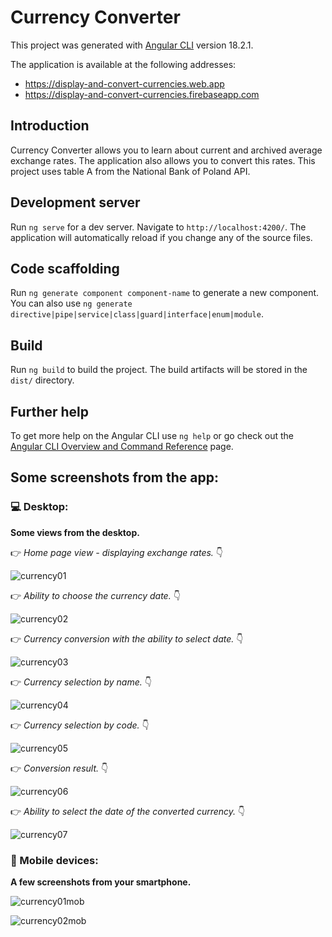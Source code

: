 # Currency Converter

This project was generated with [Angular CLI](https://github.com/angular/angular-cli) version 18.2.1.

The application is available at the following addresses:
* https://display-and-convert-currencies.web.app
* https://display-and-convert-currencies.firebaseapp.com

## Introduction

Currency Converter allows you to learn about current and archived average exchange rates. The application also allows you to convert this rates. This project uses table A from the National Bank of Poland API. 

## Development server

Run `ng serve` for a dev server. Navigate to `http://localhost:4200/`. The application will automatically reload if you change any of the source files.

## Code scaffolding

Run `ng generate component component-name` to generate a new component. You can also use `ng generate directive|pipe|service|class|guard|interface|enum|module`.

## Build

Run `ng build` to build the project. The build artifacts will be stored in the `dist/` directory.

## Further help

To get more help on the Angular CLI use `ng help` or go check out the [Angular CLI Overview and Command Reference](https://angular.dev/tools/cli) page.

## Some screenshots from the app:
### :computer: Desktop:
**Some views from the desktop.** 

:point_right: *Home page view - displaying exchange rates.* :point_down:

![currency01](https://github.com/user-attachments/assets/421c153f-6bb1-4d1c-a8d7-5893f25e5435)

:point_right: *Ability to choose the currency date.* :point_down:

![currency02](https://github.com/user-attachments/assets/166017ad-0885-4dd5-ae5c-4d0193b7e2f9)

:point_right: *Currency conversion with the ability to select date.* :point_down:

![currency03](https://github.com/user-attachments/assets/8fff3829-a312-46fd-aac6-784c35b121ea)

:point_right: *Currency selection by name.* :point_down:

![currency04](https://github.com/user-attachments/assets/bc349b49-fe22-45ab-a9ef-d8533d7063a1)

:point_right: *Currency selection by code.* :point_down:

![currency05](https://github.com/user-attachments/assets/8abe9fa0-f97c-4d8d-b192-2c52bdcb1e50)

:point_right: *Conversion result.* :point_down:

![currency06](https://github.com/user-attachments/assets/f86896d5-d2f9-4908-abc4-b2da97c22446)

:point_right: *Ability to select the date of the converted currency.* :point_down:

![currency07](https://github.com/user-attachments/assets/69618659-1747-4d93-9b94-300c32b73eeb)

### :iphone: Mobile devices:
**A few screenshots from your smartphone.**

![currency01mob](https://github.com/user-attachments/assets/4bb3124a-4d94-40ed-99f7-6344bc89161a)

![currency02mob](https://github.com/user-attachments/assets/662ad850-0be7-48f0-8e2b-a8a0b506f10b)
